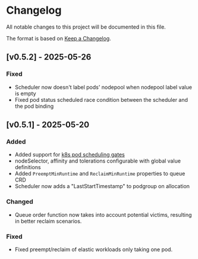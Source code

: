 # Changelog

All notable changes to this project will be documented in this file.

The format is based on [Keep a Changelog](https://keepachangelog.com/en/1.1.0/).

## [v0.5.2] - 2025-05-26

### Fixed
- Scheduler now doesn't label pods' nodepool when nodepool label value is empty
- Fixed pod status scheduled race condition between the scheduler and the pod binding

## [v0.5.1] - 2025-05-20

### Added
- Added support for [k8s pod scheduling gates](https://kubernetes.io/docs/concepts/scheduling-eviction/pod-scheduling-readiness/)
- nodeSelector, affinity and tolerations configurable with global value definitions
- Added `PreemptMinRuntime` and `ReclaimMinRuntime` properties to queue CRD
- Scheduler now adds a "LastStartTimestamp" to podgroup on allocation

### Changed
- Queue order function now takes into account potential victims, resulting in better reclaim scenarios.

### Fixed
- Fixed preempt/reclaim of elastic workloads only taking one pod.
